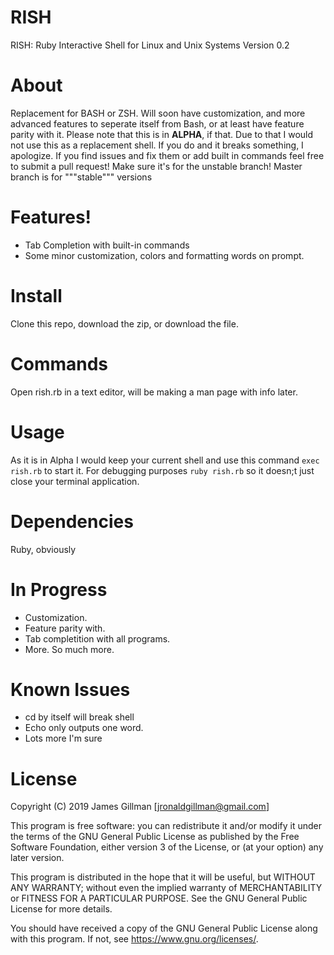 # RISH
RISH: Ruby Interactive Shell for Linux and Unix Systems Version 0.2

# About
Replacement for BASH or ZSH. Will soon have customization, and more advanced features to seperate itself from Bash, or at least have feature parity with it.
Please note that this is in **ALPHA**, if that. Due to that I would not use this as a replacement shell. If you do and it breaks something, I apologize.
If you find issues and fix them or add built in commands feel free to submit a pull request! Make sure it's for the unstable branch! Master branch is for """stable""" versions

# Features!
- Tab Completion with built-in commands
- Some minor customization, colors and formatting words on prompt.

# Install
Clone this repo, download the zip, or download the file.

# Commands
Open rish.rb in a text editor, will be making a man page with info later.

# Usage
 As it is in Alpha I would keep your current shell and use this command `exec rish.rb` to start it.
 For debugging purposes `ruby rish.rb` so it doesn;t just close your terminal application.

# Dependencies
Ruby, obviously

# In Progress
- Customization.
- Feature parity with.
- Tab completition with all programs.
- More. So much more.

# Known Issues
- cd by itself will break shell
- Echo only outputs one word.
- Lots more I'm sure

# License
Copyright (C) 2019  James Gillman [jronaldgillman@gmail.com]

This program is free software: you can redistribute it and/or modify
it under the terms of the GNU General Public License as published by
the Free Software Foundation, either version 3 of the License, or
(at your option) any later version.

This program is distributed in the hope that it will be useful,
but WITHOUT ANY WARRANTY; without even the implied warranty of
MERCHANTABILITY or FITNESS FOR A PARTICULAR PURPOSE.  See the
GNU General Public License for more details.

You should have received a copy of the GNU General Public License
along with this program.  If not, see <https://www.gnu.org/licenses/>.